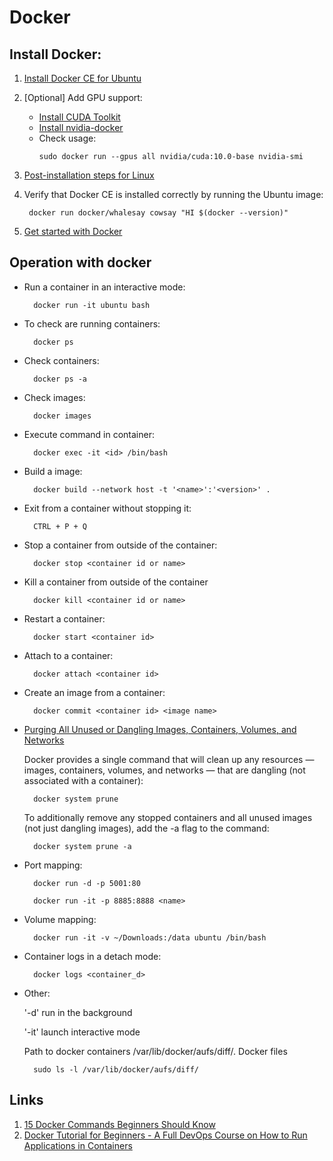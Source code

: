 # Docker

## Install Docker:

1. [Install Docker CE for Ubuntu](https://docs.docker.com/install/linux/docker-ce/ubuntu/)
1. [Optional] Add GPU support:
    * [Install CUDA Toolkit](https://developer.nvidia.com/cuda-downloads?target_os=Linux&target_arch=x86_64&target_distro=Ubuntu&target_version=1804&target_type=debnetwork)
    * [Install nvidia-docker](https://github.com/NVIDIA/nvidia-docker)
    * Check usage:
        ```
        sudo docker run --gpus all nvidia/cuda:10.0-base nvidia-smi
        ```
1. [Post-installation steps for Linux](https://docs.docker.com/install/linux/linux-postinstall/)
1. Verify that Docker CE is installed correctly by running the Ubuntu image:

        docker run docker/whalesay cowsay "HI $(docker --version)"

1. [Get started with Docker](https://docs.docker.com/get-started/)

## Operation with docker

- Run a container in an interactive mode:

        docker run -it ubuntu bash

- To check are running containers:

        docker ps

- Check containers:

        docker ps -a

- Check images:

        docker images

- Execute command in container:

        docker exec -it <id> /bin/bash

- Build a image:

        docker build --network host -t '<name>':'<version>' .

- Exit from a container without stopping it:

        CTRL + P + Q

- Stop a container from outside of the container:

        docker stop <container id or name>

- Kill a container from outside of the container

        docker kill <container id or name>

- Restart a container:

        docker start <container id>

- Attach to a container:

        docker attach <container id>

- Create an image from a container:

        docker commit <container id> <image name>

- [Purging All Unused or Dangling Images, Containers, Volumes, and Networks](https://www.digitalocean.com/community/tutorials/how-to-remove-docker-images-containers-and-volumes)

    Docker provides a single command that will clean up any resources — images, containers, volumes, and networks — that are dangling (not associated with a container):

        docker system prune

    To additionally remove any stopped containers and all unused images (not just dangling images), add the -a flag to the command:

        docker system prune -a

- Port mapping:

        docker run -d -p 5001:80

        docker run -it -p 8885:8888 <name>

- Volume mapping:

        docker run -it -v ~/Downloads:/data ubuntu /bin/bash

- Container logs in a detach mode:

        docker logs <container_d>

- Other:

    '-d' run in the background

    '-it' launch interactive mode

    Path to docker containers /var/lib/docker/aufs/diff/. Docker files

        sudo ls -l /var/lib/docker/aufs/diff/

## Links

1. [15 Docker Commands Beginners Should Know](https://dev.to/kojikanao/15-docker-commands-for-beginners-4m4d)
2. [Docker Tutorial for Beginners - A Full DevOps Course on How to Run Applications in Containers](https://www.youtube.com/watch?v=fqMOX6JJhGo)
